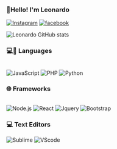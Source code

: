 ### 👋Hello! I'm Leonardo
[![Instagram](https://img.shields.io/badge/Instagram-E4405F?style=for-the-badge&logo=instagram&logoColor=white)](https://www.instagram.com/leo_domato/)
[![facebook](https://img.shields.io/badge/Facebook-1877F2?style=for-the-badge&logo=facebook&logoColor=white)](https://www.facebook.com/profile.php?id=100074072692319&locale=pt_BR)

![Leonardo GitHub stats](https://github-readme-stats.vercel.app/api?username=LeonardoPANIA&show_icons=true&theme=radical)

### 💻🎒 Languages

<div style="display: inline_block"><br/>
<img aling="center" alt=JavaScript src="https://img.shields.io/badge/JavaScript-323330?style=for-the-badge&logo=javascript&logoColor=F7DF1E" />
<img aling="center" alt=PHP src="https://img.shields.io/badge/PHP-777BB4?style=for-the-badge&logo=php&logoColor=white" />
<img aling="center" alt=Python src="https://img.shields.io/badge/Python-14354C?style=for-the-badge&logo=python&logoColor=white" />
</div>

### 🌐 Frameworks

<div style="display: inline_block"><br/>
<img aling="center" alt=Node.js src="https://img.shields.io/badge/Node.js-43853D?style=for-the-badge&logo=node.js&logoColor=white" />
<img aling="center" alt=React src="https://img.shields.io/badge/React-20232A?style=for-the-badge&logo=react&logoColor=61DAFB" />
<img aling="center" alt=Jquery src="https://img.shields.io/badge/jQuery-0769AD?style=for-the-badge&logo=jquery&logoColor=white" />
<img aling="center" alt=Bootstrap src="https://img.shields.io/badge/Bootstrap-563D7C?style=for-the-badge&logo=bootstrap&logoColor=white" />

###  💻 Text Editors

<img aling="center" alt=Sublime src="https://camo.githubusercontent.com/3cc20b905b09f53e6ecdb3f7f519007e18cce158aad7ebe113bbfcd68526bde7/68747470733a2f2f696d672e736869656c64732e696f2f62616467652f7375626c696d655f746578742d2532333537353735372e7376673f267374796c653d666f722d7468652d6261646765266c6f676f3d7375626c696d652d74657874266c6f676f436f6c6f723d696d706f7274616e74" />
<img aling="center" alt=VScode src="https://img.shields.io/badge/Visual_Studio_Code-0078D4?style=for-the-badge&logo=visual%20studio%20code&logoColor=white" />
